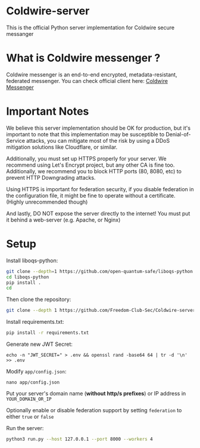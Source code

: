 # Coldwire-server

This is the official Python server implementation for Coldwire secure messanger

# What is Coldwire messenger ?
Coldwire messenger is an end-to-end encrypted, metadata-resistant, federated messenger.
You can check official client here: [Coldwire Messenger](https://github.com/Freedom-Club-Sec/Coldwire)

# Important Notes
We believe this server implementation should be OK for production, but it's important to note that this implementation may be susceptible to Denial-of-Service attacks, 
you can mitigate most of the risk by using a DDoS mitigation solutions like Cloudflare, or similar.

Additionally, you must set up HTTPS properly for your server. We recommend using Let's Encrypt project, but any other CA is fine too.
Additionally, we recommend you to block HTTP ports (80, 8080, etc) to prevent HTTP Downgrading attacks.

Using HTTPS is important for federation security, if you disable federation in the configuration file, it might be fine to operate without a certificate. (Highly unrecommended though)

And lastly, DO NOT expose the server directly to the internet! You must put it behind a web-server (e.g. Apache, or Nginx)



# Setup
Install liboqs-python:
```bash
git clone --depth=1 https://github.com/open-quantum-safe/liboqs-python
cd liboqs-python
pip install .
cd
```


Then clone the repository:
```bash
git clone --depth 1 https://github.com/Freedom-Club-Sec/Coldwire-server.git
```

Install requirements.txt:
```bash
pip install -r requirements.txt
```

Generate new JWT Secret:
```
echo -n "JWT_SECRET=" > .env && openssl rand -base64 64 | tr -d '\n' >> .env
```

Modify `app/config.json`:
```
nano app/config.json
```
Put your server's domain name (**without http/s prefixes**) or IP address in `YOUR_DOMAIN_OR_IP`

Optionally enable or disable federation support by setting `federation` to either `true` or `false`

Run the server:
```bash
python3 run.py --host 127.0.0.1 --port 8000 --workers 4
```
